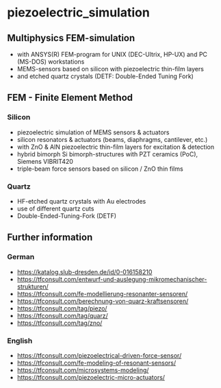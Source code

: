 # piezoelectric_simulation

## Multiphysics FEM-simulation 
- with ANSYS(R) FEM-program for UNIX (DEC-Ultrix, HP-UX) and PC (MS-DOS) workstations
- MEMS-sensors based on silicon with piezoelectric thin-film layers
- and etched quartz crystals (DETF: Double-Ended Tuning Fork)

## FEM - Finite Element Method

### Silicon
- piezoelectric simulation of MEMS sensors & actuators
- silicon resonators & actuators (beams, diaphragms, cantilever, etc.) 
- with ZnO & AlN piezoelectric thin-film layers for excitation & detection
- hybrid bimorph Si bimorph-structures with PZT ceramics (PoC), Siemens VIBRIT420 
- triple-beam force sensors based on silicon / ZnO thin films   

### Quartz
- HF-etched quartz crystals with Au electrodes
- use of different quartz cuts 
- Double-Ended-Tuning-Fork (DETF)

## Further information
### German
- https://katalog.slub-dresden.de/id/0-016158210
- https://tfconsult.com/entwurf-und-auslegung-mikromechanischer-strukturen/
- https://tfconsult.com/fe-modellierung-resonanter-sensoren/
- https://tfconsult.com/berechnung-von-quarz-kraftsensoren/
- https://tfconsult.com/tag/piezo/
- https://tfconsult.com/tag/quarz/
- https://tfconsult.com/tag/zno/
  
### English
- https://tfconsult.com/piezoelectrical-driven-force-sensor/
- https://tfconsult.com/fe-modeling-of-resonant-sensors/
- https://tfconsult.com/microsystems-modeling/
- https://tfconsult.com/piezoelectric-micro-actuators/
